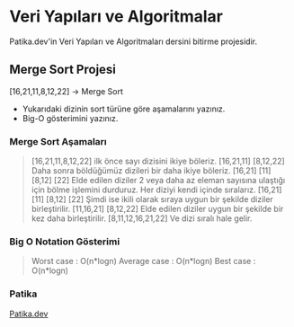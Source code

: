 # Veri Yapıları ve Algoritmalar

Patika.dev'in Veri Yapıları ve Algoritmaları dersini bitirme projesidir.

## Merge Sort Projesi

[16,21,11,8,12,22] -> Merge Sort

- Yukarıdaki dizinin sort türüne göre aşamalarını yazınız.
- Big-O gösterimini yazınız.

### Merge Sort Aşamaları

> [16,21,11,8,12,22] ilk önce sayı dizisini ikiye böleriz.
> [16,21,11]     [8,12,22]
> Daha sonra böldüğümüz dizileri bir daha ikiye böleriz.
> [16,21]   [11]   [8,12]   [22]
> Elde edilen diziler 2 veya daha az eleman sayısına ulaştığı için bölme işlemini durduruz.
> Her diziyi kendi içinde sıralarız.
> [16,21]   [11]   [8,12]   [22]
> Şimdi ise ikili olarak sıraya uygun bir şekilde diziler birleştirilir.
> [11,16,21]   [8,12,22]
> Elde edilen diziler uygun bir şekilde bir kez daha birleştirilir.
> [8,11,12,16,21,22]
> Ve dizi sıralı hale gelir.

### Big O Notation Gösterimi

<blockquote> Worst case   : O(n*logn)
Average case : O(n*logn)
Best case    : O(n*logn) </blockquote>

 


### Patika

[Patika.dev](https://app.patika.dev/wiseriv)